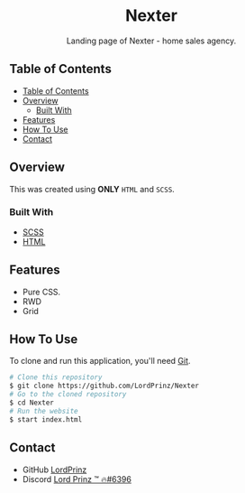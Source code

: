 <h1 align="center">Nexter</h1>

<div align="center">
Landing page of Nexter - home sales agency.</div>

<!-- TABLE OF CONTENTS -->

## Table of Contents

- [Table of Contents](#table-of-contents)
- [Overview](#overview)
  - [Built With](#built-with)
- [Features](#features)
- [How To Use](#how-to-use)
- [Contact](#contact)

<!-- OVERVIEW -->

## Overview

This was created using **ONLY** `HTML` and `SCSS`.

### Built With

<!-- This section should list any major frameworks that you built your project using. Here are a few examples.-->

- [SCSS](https://sass-lang.com/)
- [HTML](https://html.com/)

## Features

- Pure CSS.
- RWD
- Grid

## How To Use

<!-- Example: -->

To clone and run this application, you'll need [Git](https://git-scm.com).

```bash
# Clone this repository
$ git clone https://github.com/LordPrinz/Nexter
# Go to the cloned repository
$ cd Nexter
# Run the website
$ start index.html
```

## Contact

- GitHub [LordPrinz](https://github.com/LordPrinz)
- Discord [<c2>Lord Prinz ™ 🔥#6396](https://discord.com/users/520676533279522817)
